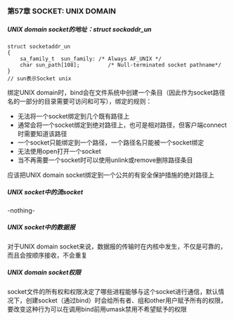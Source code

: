 ### 第57章 SOCKET: UNIX DOMAIN

##### UNIX domain socket的地址：struct sockaddr_un

```
struct socketaddr_un
{
    sa_family_t  sun_family: /* Always AF_UNIX */
    char sun_path[108];			/* Null-terminated socket pathname*/
}
// sun表示Socket unix
```

绑定UNIX domain时，bind会在文件系统中创建一个条目（因此作为socket路径名的一部分的目录需要可访问和可写），绑定的规则：

* 无法将一个socket绑定到几个既有路径上
* 通常会将一个socket绑定到绝对路径上，也可是相对路径，但客户端connect时需要知道该路径
* 一个socket只能绑定到一个路径，一个路径名只能被一个socket绑定
* 无法使用open打开一个socket
* 当不再需要一个socket时可以使用unlink或remove删除路径条目

应该把UNIX domain socket绑定到一个公共的有安全保护措施的绝对路径上

##### UNIX socket中的流socket

-nothing-

##### UNIX socket中的数据报

对于UNIX domain socket来说，数据报的传输时在内核中发生，不仅是可靠的，而且会按顺序接收，不会重复

##### UNIX domain socket权限

socket文件的所有权和权限决定了哪些进程能够与这个socket进行通信，默认情况下，创建socket（通过bind）时会给所有者、组和other用户赋予所有的权限，要改变这种行为可以在调用bind前用umask禁用不希望赋予的权限

